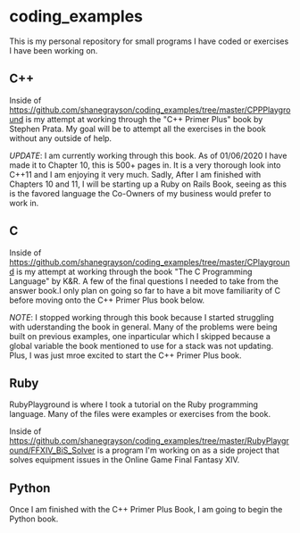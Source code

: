 # coding_examples
This is my personal repository for small programs I have coded or exercises I have been working on.

## C++
Inside of https://github.com/shanegrayson/coding_examples/tree/master/CPPPlayground is my attempt at working through the "C++ Primer Plus" book by Stephen Prata. My goal will be to attempt all the exercises in the book without any outside of help.

*UPDATE*: I am currently working through this book. As of 01/06/2020 I have made it to Chapter 10, this is 500+ pages in. It is a very thorough look into C++11 and I am enjoying it very much. Sadly, After I am finished with Chapters 10 and 11, I will be starting up a Ruby on Rails Book, seeing as this is the favored language the Co-Owners of my business would prefer to work in. 

## C
Inside of https://github.com/shanegrayson/coding_examples/tree/master/CPlayground is my attempt at working through the book "The C Programming Language" by K&R. A few of the final questions I needed to take from the answer book.I only plan on going so far to have a bit move familiarity of C before moving onto the C++ Primer Plus book below.

*NOTE*: I stopped working through this book because I started struggling with uderstanding the book in general. Many of the problems were being built on previous examples, one inparticular which I skipped because a global variable the book mentioned to use for a stack was not updating. Plus, I was just mroe excited to start the C++ Primer Plus book.

## Ruby
RubyPlayground is where I took a tutorial on the Ruby programming language. Many of the files were examples or exercises from the book.

Inside of https://github.com/shanegrayson/coding_examples/tree/master/RubyPlayground/FFXIV_BiS_Solver is a program I'm working on as a side project that solves equipment issues in the Online Game Final Fantasy XIV.

## Python
Once I am finished with the C++ Primer Plus Book, I am going to begin the Python book.
